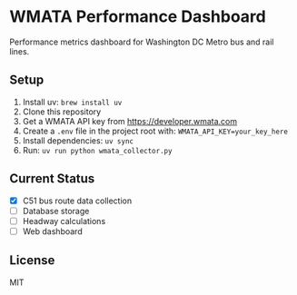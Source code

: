 # WMATA Performance Dashboard

Performance metrics dashboard for Washington DC Metro bus and rail lines.

## Setup

1. Install uv: `brew install uv`
2. Clone this repository
3. Get a WMATA API key from https://developer.wmata.com
4. Create a `.env` file in the project root with: `WMATA_API_KEY=your_key_here`
5. Install dependencies: `uv sync`
6. Run: `uv run python wmata_collector.py`

## Current Status

- [x] C51 bus route data collection
- [ ] Database storage
- [ ] Headway calculations  
- [ ] Web dashboard

## License

MIT
